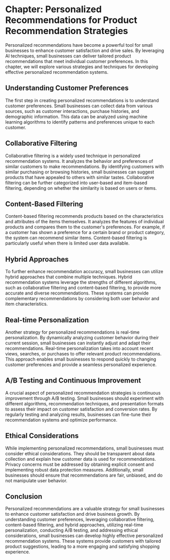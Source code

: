 Chapter: Personalized Recommendations for Product Recommendation Strategies
===========================================================================

Personalized recommendations have become a powerful tool for small businesses to enhance customer satisfaction and drive sales. By leveraging AI techniques, small businesses can deliver tailored product recommendations that meet individual customer preferences. In this chapter, we will explore various strategies and techniques for developing effective personalized recommendation systems.

Understanding Customer Preferences
----------------------------------

The first step in creating personalized recommendations is to understand customer preferences. Small businesses can collect data from various sources, such as customer interactions, purchase histories, and demographic information. This data can be analyzed using machine learning algorithms to identify patterns and preferences unique to each customer.

Collaborative Filtering
-----------------------

Collaborative filtering is a widely used technique in personalized recommendation systems. It analyzes the behavior and preferences of similar customers to make recommendations. By identifying customers with similar purchasing or browsing histories, small businesses can suggest products that have appealed to others with similar tastes. Collaborative filtering can be further categorized into user-based and item-based filtering, depending on whether the similarity is based on users or items.

Content-Based Filtering
-----------------------

Content-based filtering recommends products based on the characteristics and attributes of the items themselves. It analyzes the features of individual products and compares them to the customer's preferences. For example, if a customer has shown a preference for a certain brand or product category, the system can recommend similar items. Content-based filtering is particularly useful when there is limited user data available.

Hybrid Approaches
-----------------

To further enhance recommendation accuracy, small businesses can utilize hybrid approaches that combine multiple techniques. Hybrid recommendation systems leverage the strengths of different algorithms, such as collaborative filtering and content-based filtering, to provide more accurate and diverse recommendations. These systems can provide complementary recommendations by considering both user behavior and item characteristics.

Real-time Personalization
-------------------------

Another strategy for personalized recommendations is real-time personalization. By dynamically analyzing customer behavior during their current session, small businesses can instantly adjust and adapt their recommendations. Real-time personalization takes into account recent views, searches, or purchases to offer relevant product recommendations. This approach enables small businesses to respond quickly to changing customer preferences and provide a seamless personalized experience.

A/B Testing and Continuous Improvement
--------------------------------------

A crucial aspect of personalized recommendation strategies is continuous improvement through A/B testing. Small businesses should experiment with different algorithms, recommendation techniques, and presentation formats to assess their impact on customer satisfaction and conversion rates. By regularly testing and analyzing results, businesses can fine-tune their recommendation systems and optimize performance.

Ethical Considerations
----------------------

While implementing personalized recommendations, small businesses must consider ethical considerations. They should be transparent about data collection and explain how customer data is used for recommendations. Privacy concerns must be addressed by obtaining explicit consent and implementing robust data protection measures. Additionally, small businesses should ensure that recommendations are fair, unbiased, and do not manipulate user behavior.

Conclusion
----------

Personalized recommendations are a valuable strategy for small businesses to enhance customer satisfaction and drive business growth. By understanding customer preferences, leveraging collaborative filtering, content-based filtering, and hybrid approaches, utilizing real-time personalization, conducting A/B testing, and addressing ethical considerations, small businesses can develop highly effective personalized recommendation systems. These systems provide customers with tailored product suggestions, leading to a more engaging and satisfying shopping experience.
